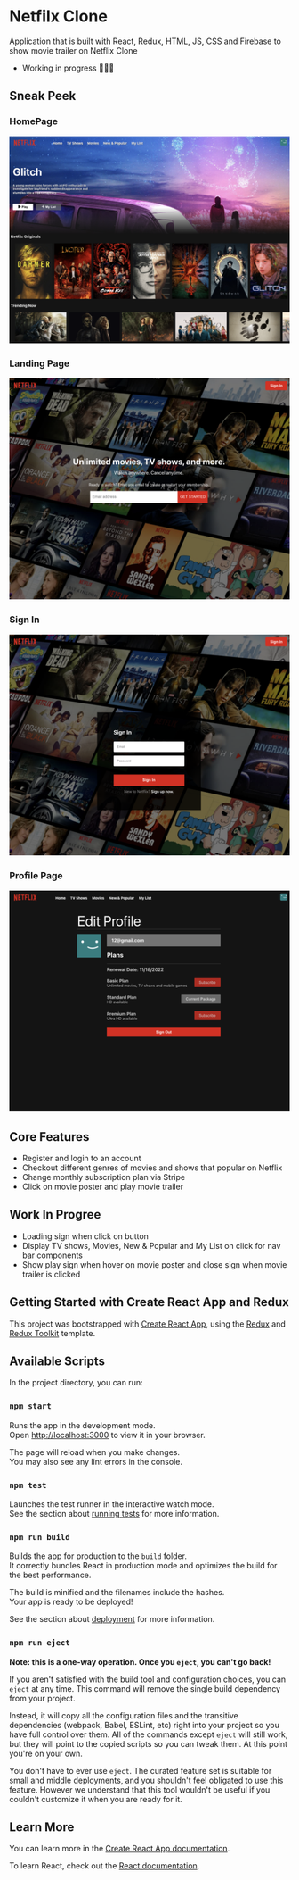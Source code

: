 # Netfilx Clone
Application that is built with React, Redux, HTML, JS, CSS and Firebase to show movie trailer on Netflix Clone
- Working in progress 👩🏻‍💻

## Sneak Peek

### HomePage
!["home page"](https://github.com/avacadok/netflix-clone/blob/main/doc/homepage.png)

### Landing Page
!["landing page"](https://github.com/avacadok/netflix-clone/blob/main/doc/landing-page.png)

### Sign In
!["sign in"](https://github.com/avacadok/netflix-clone/blob/main/doc/signin-page.png)

### Profile Page
!["profile page"](https://github.com/avacadok/netflix-clone/blob/main/doc/profile-page.png)

## Core Features

- Register and login to an account
- Checkout different genres of movies and shows that popular on Netflix
- Change monthly subscription plan via Stripe
- Click on movie poster and play movie trailer 

## Work In Progree

- Loading sign when click on button 
- Display TV shows, Movies, New & Popular and My List on click for nav bar components 
- Show play sign when hover on movie poster and close sign when movie trailer is clicked




## Getting Started with Create React App and Redux

This project was bootstrapped with [Create React App](https://github.com/facebook/create-react-app), using the [Redux](https://redux.js.org/) and [Redux Toolkit](https://redux-toolkit.js.org/) template.

## Available Scripts

In the project directory, you can run:

### `npm start`

Runs the app in the development mode.\
Open [http://localhost:3000](http://localhost:3000) to view it in your browser.

The page will reload when you make changes.\
You may also see any lint errors in the console.

### `npm test`

Launches the test runner in the interactive watch mode.\
See the section about [running tests](https://facebook.github.io/create-react-app/docs/running-tests) for more information.

### `npm run build`

Builds the app for production to the `build` folder.\
It correctly bundles React in production mode and optimizes the build for the best performance.

The build is minified and the filenames include the hashes.\
Your app is ready to be deployed!

See the section about [deployment](https://facebook.github.io/create-react-app/docs/deployment) for more information.

### `npm run eject`

**Note: this is a one-way operation. Once you `eject`, you can't go back!**

If you aren't satisfied with the build tool and configuration choices, you can `eject` at any time. This command will remove the single build dependency from your project.

Instead, it will copy all the configuration files and the transitive dependencies (webpack, Babel, ESLint, etc) right into your project so you have full control over them. All of the commands except `eject` will still work, but they will point to the copied scripts so you can tweak them. At this point you're on your own.

You don't have to ever use `eject`. The curated feature set is suitable for small and middle deployments, and you shouldn't feel obligated to use this feature. However we understand that this tool wouldn't be useful if you couldn't customize it when you are ready for it.

## Learn More

You can learn more in the [Create React App documentation](https://facebook.github.io/create-react-app/docs/getting-started).

To learn React, check out the [React documentation](https://reactjs.org/).
